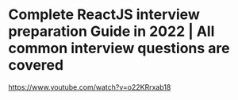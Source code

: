 # Complete ReactJS interview preparation Guide in 2022 | All common interview questions are covered

<https://www.youtube.com/watch?v=o22KRrxab18>
